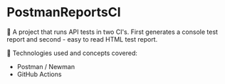 # PostmanReportsCI
:dart: A project that runs API tests in two CI's. First generates a console test report and second - easy to read HTML test report.

:gem: Technologies used and concepts covered:
* Postman / Newman
* GitHub Actions
